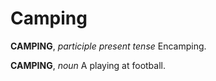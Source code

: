 # Camping

**CAMPING**, _participle present tense_ Encamping.

**CAMPING**, _noun_ A playing at football.